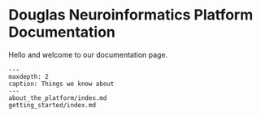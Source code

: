 # Douglas Neuroinformatics Platform Documentation

Hello and welcome to our documentation page.

```{toctree}
---
maxdepth: 2
caption: Things we know about
---
about_the_platform/index.md
getting_started/index.md

